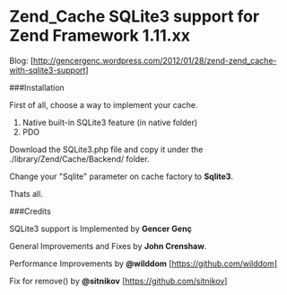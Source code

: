 Zend_Cache SQLite3 support for Zend Framework 1.11.xx
======

Blog: [http://gencergenc.wordpress.com/2012/01/28/zend-zend_cache-with-sqlite3-support]

###Installation

First of all, choose a way to implement your cache.

1. Native built-in SQLite3 feature (in native folder)
2. PDO

Download the SQLite3.php file and copy it under the ./library/Zend/Cache/Backend/ folder.

Change your "Sqlite" parameter on cache factory to **Sqlite3**.

Thats all.

###Credits

SQLite3 support is Implemented by **Gencer Genç**

General Improvements and Fixes by **John Crenshaw**.

Performance Improvements by **@wilddom** [https://github.com/wilddom]

Fix for remove() by **@sitnikov** [https://github.com/sitnikov]
